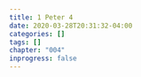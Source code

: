 ```yaml
---
title: 1 Peter 4
date: 2020-03-28T20:31:32-04:00
categories: []
tags: []
chapter: "004"
inprogress: false
---
```



